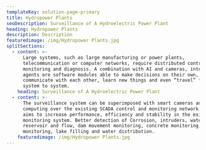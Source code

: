 ```yaml
---
templateKey: solution-page-primary
title: Hydropower Plants
seoDescription: Surveillance of A Hydroelectric Power Plant
heading: Hydropower Plants
description: Description
featuredimage: /img/Hydropower Plants.jpg
splitSections:
  - content: >-
      Large systems, such as large manufacturing or power plants,
      telecommunication or computer networks, require distributed control,
      monitoring and diagnosis. A combination with AI and cameras, intelligent
      agents are software modules able to make decisions on their own,
      communicate with each other, learn new things and even “travel” from
      system to system.
    heading: Surveillance of A Hydroelectric Power Plant
  - content: >-
      The surveillance system can be superimposed with smart cameras and edge
      computing over the existing SCADA control and monitoring network. This
      aims to increase performance, efficiency and stability in the existing
      monitoring system. Better detection of Corrosion, intruders, water
      reservoir and flow, dam movement monitoring, concrete monitoring, climate
      monitoring, lake filling and water distribution.
    featuredimage: /img/Hydropower Plants.jpg
---
```


